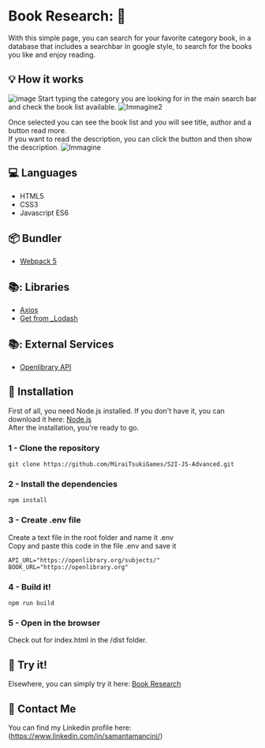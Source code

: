 # Book Research: 📖

With this simple page, you can search for your favorite category book, in a database that includes a searchbar in google style, to search for the books you like and enjoy reading.

## :bulb: How it works

![image](https://github.com/MiraiTsukiGames/S2I-JS-Advanced/assets/118011618/993da829-bf2d-4d20-b583-30f87903371e)
Start typing the category you are looking for in the main search bar and check the book list available.
![Immagine2](https://github.com/MiraiTsukiGames/S2I-JS-Advanced/assets/118011618/c6a3f795-9d6f-4ce1-8fc2-2f216bafc4e2)

Once selected you can see the book list and you will see title, author and a button read more.<br>
If you want to read the description, you can click the button and then show the description.
![Immagine](https://github.com/MiraiTsukiGames/S2I-JS-Advanced/assets/118011618/7de52258-88e4-43aa-8b83-f9a4cfa5ec3c)

## :computer: Languages

- HTML5
- CSS3
- Javascript ES6

## :package: Bundler

- [Webpack 5](https://webpack.js.org/)

## 📚: Libraries

- [Axios](https://axios-http.com)
- [Get from \_Lodash](https://lodash.com)

## 📚: External Services

- [Openlibrary API](https://openlibrary.org/developers/api)

## :floppy_disk: Installation

First of all, you need Node.js installed.
If you don't have it, you can download it here:
[Node.js](https://nodejs.org/it/download/)<br>
After the installation, you're ready to go.

### 1 - Clone the repository

`git clone https://github.com/MiraiTsukiGames/S2I-JS-Advanced.git`

### 2 - Install the dependencies

`npm install`

### 3 - Create .env file

Create a text file in the root folder and name it .env <br>
Copy and paste this code in the file .env and save it<br>

`API_URL="https://openlibrary.org/subjects/"`<br>
`BOOK_URL="https://openlibrary.org"`

### 4 - Build it!

`npm run build`

### 5 - Open in the browser

Check out for index.html in the /dist folder.

## 📱 Try it!

Elsewhere, you can simply try it here:
[Book Research](https://bookresearch.netlify.app/)

## :e-mail: Contact Me

You can find my Linkedin profile here: (https://www.linkedin.com/in/samantamancini/)
